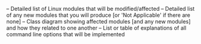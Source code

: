 – Detailed list of Linux modules that will be modified/affected
– Detailed list of any new modules that you will produce [or 'Not Applicable' if there are none]
– Class diagram showing affected modules [and any new modules] and how they related to one another
– List or table of explanations of all command line options that will be implemented
